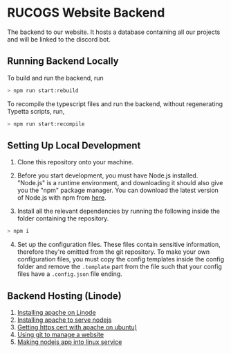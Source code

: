 # RUCOGS Website Backend

The backend to our website. It hosts a database containing all our projects and will be linked to the discord bot.

## Running Backend Locally

To build and run the backend, run

```bash
> npm run start:rebuild
```

To recompile the typescript files and run the backend, without regenerating Typetta scripts, run,

```bash
> npm run start:recompile
```

## Setting Up Local Development

1. Clone this repository onto your machine.

2. Before you start development, you must have Node.js installed. "Node.js" is a runtime environment, and downloading it should also give you the "npm" package manager. You can download the latest version of Node.js with npm from [here](https://nodejs.org/en/download/).

3. Install all the relevant dependencies by running the following inside the folder containing the repository.
  ```bash
  > npm i
  ``` 

4. Set up the configuration files. These files contain sensitive information, therefore they're omitted from the git repository. To make your own configuration files, you must copy the config templates inside the config folder and remove the `.template` part from the file such that your config files have a `.config.json` file ending.

## Backend Hosting (Linode)

1. [Installing apache on Linode](https://www.linode.com/content/apache-basics-tutorial-how-to-install-and-configure-apache2/)
2. [Installing apache to serve nodejs](https://blog.logrocket.com/configuring-apache-for-node-js/)
3. [Getting https cert with apache on ubuntu)](https://www.linode.com/docs/guides/enabling-https-using-certbot-with-apache-on-ubuntu/)
4. [Using git to manage a website](https://gist.github.com/Nilpo/8ed5e44be00d6cf21f22#ctl)
5. [Making nodejs app into linux service](https://blog.r0b.io/post/running-node-js-as-a-systemd-service/)